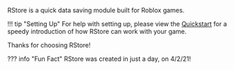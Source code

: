 RStore is a quick data saving module built for Roblox games.

!!! tip "Setting Up"
    For help with setting up, please view the [Quickstart](https://r0bl0x10501050.github.io/RStoreModule/Quickstart/installation/) for a speedy introduction of how RStore can work with your game.

Thanks for choosing RStore!

??? info "Fun Fact"
    RStore was created in just a day, on 4/2/21!
